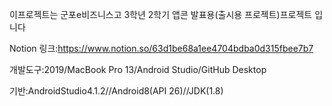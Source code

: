 이프로젝트는 군포e비즈니스고 3학년 2학기 앱콘 발표용(출시용 프로젝트)프로젝트 입니다



Notion 링크:https://www.notion.so/63d1be68a1ee4704bdba0d315fbee7b7

개발도구:2019/MacBook Pro 13/Android Studio/GitHub Desktop 

기반:AndroidStudio4.1.2//Android8(API 26)//JDK(1.8)
